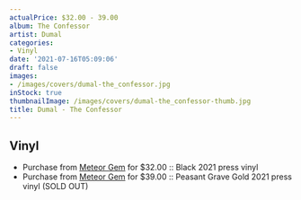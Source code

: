 ```yaml
---
actualPrice: $32.00 - 39.00
album: The Confessor
artist: Dumal
categories:
- Vinyl
date: '2021-07-16T05:09:06'
draft: false
images:
- /images/covers/dumal-the_confessor.jpg
inStock: true
thumbnailImage: /images/covers/dumal-the_confessor-thumb.jpg
title: Dumal - The Confessor
---
```


## Vinyl
* Purchase from [Meteor Gem](https://meteor-gem.com/products/dumal-the-confessor) for $32.00 :: Black 2021 press vinyl
* Purchase from [Meteor Gem](https://meteor-gem.com/products/dumal-the-confessor) for $39.00 :: Peasant Grave Gold 2021 press vinyl (SOLD OUT)
